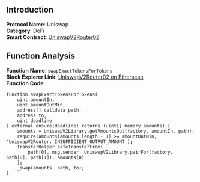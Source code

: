 ## Introduction

**Protocol Name**: Uniswap  
**Category**: DeFi  
**Smart Contract**: [UniswapV2Router02](https://etherscan.io/address/0x7a250d5630b4cf539739df2c5dacf5a442f4c34a#code)  

## Function Analysis

**Function Name**: `swapExactTokensForTokens`  
**Block Explorer Link**: [UniswapV2Router02 on Etherscan](https://etherscan.io/address/0x7a250d5630b4cf539739df2c5dacf5a442f4c34a#code)  
**Function Code**:
```solidity
function swapExactTokensForTokens(
    uint amountIn,
    uint amountOutMin,
    address[] calldata path,
    address to,
    uint deadline
) external ensure(deadline) returns (uint[] memory amounts) {
    amounts = UniswapV2Library.getAmountsOut(factory, amountIn, path);
    require(amounts[amounts.length - 1] >= amountOutMin, 'UniswapV2Router: INSUFFICIENT_OUTPUT_AMOUNT');
    TransferHelper.safeTransferFrom(
        path[0], msg.sender, UniswapV2Library.pairFor(factory, path[0], path[1]), amounts[0]
    );
    _swap(amounts, path, to);
}
